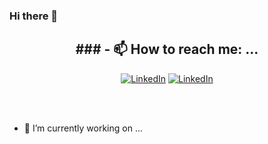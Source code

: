### Hi there 👋

<h2 align="center"> ### - 📫 How to reach me: ...</h2>
<p align="center">  
 <a href="https://www.linkedin.com/in/jeanluca-fernandes-969266126/"><img alt="LinkedIn" src="https://img.shields.io/badge/LinkedIn-Jeanluca%20Fernandes-blue?logo=linkedin?logo=linkedin"></a>
 <a href="https://medium.com/@jeanluca_fp"><img alt="LinkedIn" src="https://img.shields.io/badge/Medium-@jeanluca_fp-green?logo=medium"></a>
</p>

<br />
<br />

- 🔭 I’m currently working on ...
<br />
<a href="https://sourcerer.io/jean1dev"><img src="https://img.shields.io/badge/TypeScript-228%20commits-orange.svg" alt=""></a>
<a href="https://sourcerer.io/jean1dev"><img src="https://img.shields.io/badge/JavaScript-666%20commits-orange.svg" alt=""></a>
<a href="https://sourcerer.io/jean1dev"><img src="https://img.shields.io/badge/Java-264%20commits-orange.svg" alt=""></a>
<br />


<!--
**Jean1dev/Jean1dev** is a ✨ _special_ ✨ repository because its `README.md` (this file) appears on your GitHub profile.

Here are some ideas to get you started:

- 🌱 I’m currently learning ...
- 👯 I’m looking to collaborate on ...
- 🤔 I’m looking for help with ...
- 💬 Ask me about ...

- 😄 Pronouns: ...
- ⚡ Fun fact: ...
-->
